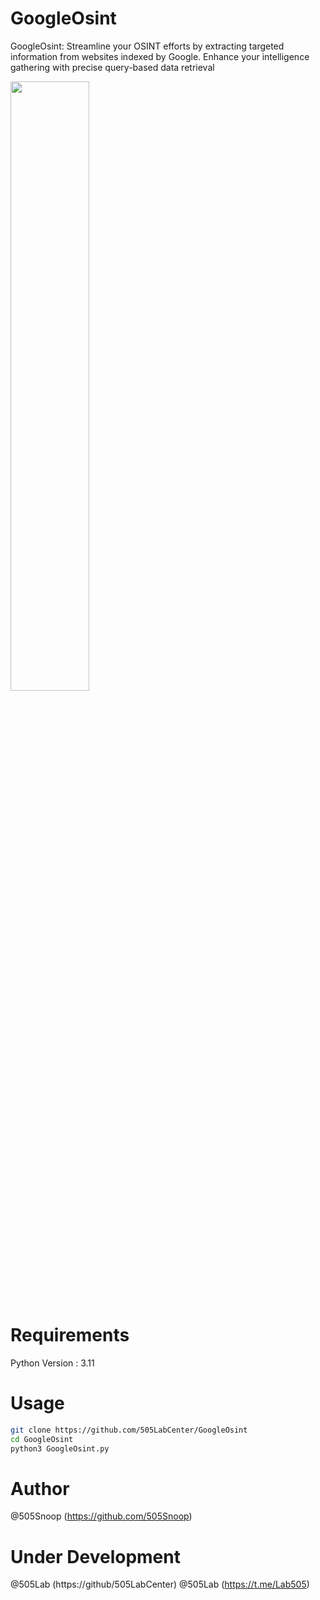 # GoogleOsint
GoogleOsint: Streamline your OSINT efforts by extracting targeted information from websites indexed by Google. Enhance your intelligence gathering with precise query-based data retrieval

<img src="https://github.com/505LabCenter/GoogleOsint/assets/175077904/f7e1da4f-c7bd-42fc-9218-9304c08cb166" width=50%>

# Requirements
Python Version : 3.11

# Usage 
```bash
git clone https://github.com/505LabCenter/GoogleOsint
cd GoogleOsint
python3 GoogleOsint.py
```

# Author
@505Snoop (https://github.com/505Snoop)
# Under Development
@505Lab (https://github/505LabCenter)
@505Lab (https://t.me/Lab505)
